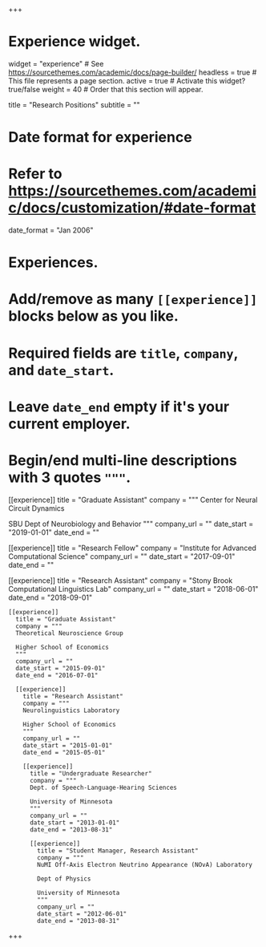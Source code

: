 +++
# Experience widget.
widget = "experience"  # See https://sourcethemes.com/academic/docs/page-builder/
headless = true  # This file represents a page section.
active = true  # Activate this widget? true/false
weight = 40  # Order that this section will appear.

title = "Research Positions"
subtitle = ""

# Date format for experience
#   Refer to https://sourcethemes.com/academic/docs/customization/#date-format
date_format = "Jan 2006"

# Experiences.
#   Add/remove as many `[[experience]]` blocks below as you like.
#   Required fields are `title`, `company`, and `date_start`.
#   Leave `date_end` empty if it's your current employer.
#   Begin/end multi-line descriptions with 3 quotes `"""`.
[[experience]]
  title = "Graduate Assistant"
  company = """
  Center for Neural Circuit Dynamics

  SBU Dept of Neurobiology and Behavior
  """
  company_url = ""
  date_start = "2019-01-01"
  date_end = ""

[[experience]]
  title = "Research Fellow"
  company = "Institute for Advanced Computational Science"
  company_url = ""
  date_start = "2017-09-01"
  date_end = ""

  [[experience]]
    title = "Research Assistant"
    company = "Stony Brook Computational Linguistics Lab"
    company_url = ""
    date_start = "2018-06-01"
    date_end = "2018-09-01"

    [[experience]]
      title = "Graduate Assistant"
      company = """
      Theoretical Neuroscience Group

      Higher School of Economics
      """
      company_url = ""
      date_start = "2015-09-01"
      date_end = "2016-07-01"

      [[experience]]
        title = "Research Assistant"
        company = """
        Neurolinguistics Laboratory

        Higher School of Economics
        """
        company_url = ""
        date_start = "2015-01-01"
        date_end = "2015-05-01"

        [[experience]]
          title = "Undergraduate Researcher"
          company = """
          Dept. of Speech-Language-Hearing Sciences

          University of Minnesota
          """
          company_url = ""
          date_start = "2013-01-01"
          date_end = "2013-08-31"

          [[experience]]
            title = "Student Manager, Research Assistant"
            company = """
            NuMI Off-Axis Electron Neutrino Appearance (NOvA) Laboratory

            Dept of Physics

            University of Minnesota
            """
            company_url = ""
            date_start = "2012-06-01"
            date_end = "2013-08-31"

+++
